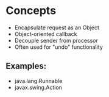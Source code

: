 # Concepts
- Encapsulate request as an Object
- Object-oriented callback
- Decouple sender from processor
- Often used for "undo" functionality

## Examples:
- java.lang.Runnable
- javax.swing.Action
